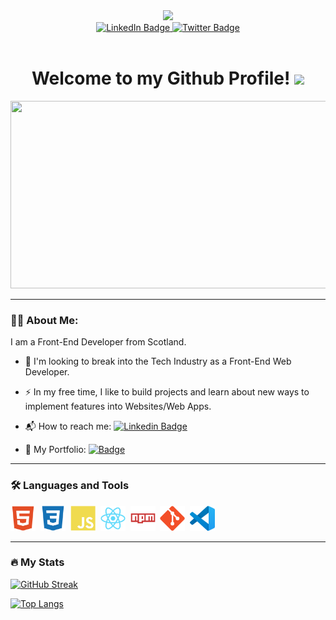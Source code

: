 <div id="header" align="center">
  <img src="https://media.giphy.com/media/M9gbBd9nbDrOTu1Mqx/giphy.gif" width="100"/>

<div id="badges">
    <a href="https://www.linkedin.com/in/daniel-martin-b1a413111/">
    <img src="https://img.shields.io/badge/LinkedIn-blue?style=for-the-badge&logo=linkedin&logoColor=white" alt="LinkedIn Badge"/>
    </a>
    <a href="https://twitter.com/DanielMartinGit">
    <img src="https://img.shields.io/badge/Twitter-blue?style=for-the-badge&logo=twitter&logoColor=white" alt="Twitter Badge"/>
    </a>
</div>

<img src="https://komarev.com/ghpvc/?username=DanielMartinGit&style=flat-square&color=blue" alt=""/>


<h1>
    Welcome to my Github Profile! 
    <img src="https://media.giphy.com/media/hvRJCLFzcasrR4ia7z/giphy.gif" width="30px"/>
</h1>

</div>

<div align="center">
  <img src="https://media.giphy.com/media/dWesBcTLavkZuG35MI/giphy.gif" width="600" height="300"/>
</div>

---

### 👨‍💻 About Me:
I am a Front-End Developer  from Scotland.

- 🔭 I'm looking to break into the Tech Industry as a Front-End Web Developer.

- ⚡ In my free time, I like to build projects and learn about new ways to implement features into Websites/Web Apps.

- 📬 How to reach me: [![Linkedin Badge](https://img.shields.io/badge/-DanielMartinGit-blue?style=flat&logo=Linkedin&logoColor=white)](https://www.linkedin.com/in/daniel-martin-b1a413111/)

- 💼 My Portfolio: [![Badge](https://img.shields.io/badge/-Portfolio-blue?style=flat&logo=devdotto&logoColor=white)](https://danielmartingit.github.io/)

--- 

 ### 🛠️ Languages and Tools
 <div>
    <img src="https://github.com/devicons/devicon/blob/master/icons/html5/html5-plain.svg" title="HTML5" alt="HTML5" width="40" height="40"/>&nbsp;
    <img src="https://github.com/devicons/devicon/blob/master/icons/css3/css3-plain.svg" title="CSS3" alt="CSS3" width="40" height="40"/>&nbsp;
    <img src="https://github.com/devicons/devicon/blob/master/icons/javascript/javascript-plain.svg" title="JavaScript" alt="JavaScript" width="40" height="40"/>&nbsp;
    <img src="https://github.com/devicons/devicon/blob/master/icons/react/react-original.svg" title="React" alt="React" width="40" height="40"/>&nbsp;
    <img src="https://github.com/devicons/devicon/blob/master/icons/npm/npm-original-wordmark.svg" title="npm" alt="npm" width="40" height="40"/>&nbsp;
    <img src="https://github.com/devicons/devicon/blob/master/icons/git/git-original.svg" title="Git" alt="Git" width="40" height="40"/>&nbsp;
    <img src="https://github.com/devicons/devicon/blob/master/icons/vscode/vscode-original.svg" title="VSCode" alt="VSCode" width="40" height="40"/>&nbsp;
</div>

---

### 🔥 My Stats
[![GitHub Streak](http://github-readme-streak-stats.herokuapp.com?user=DanielMartinGit&theme=dark&hide_border=true&date_format=M%20j%5B%2C%20Y%5D)](https://git.io/streak-stats)

[![Top Langs](https://github-readme-stats.vercel.app/api/top-langs/?username=DanielMartinGit&show_icons=true&theme=dark)](https://github.com/anuraghazra/github-readme-stats)
